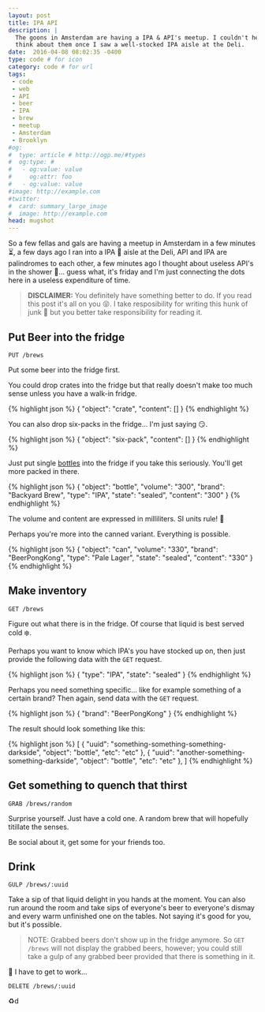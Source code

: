 ```yaml
---
layout: post
title: IPA API
description: |
  The goons in Amsterdam are having a IPA & API's meetup. I couldn't help but
  think about them once I saw a well-stocked IPA aisle at the Deli.
date:  2016-04-08 08:02:35 -0400
type: code # for icon
category: code # for url
tags:
 - code
 - web
 - API
 - beer
 - IPA
 - brew
 - meetup
 - Amsterdam
 - Brooklyn
#og:
#  type: article # http://ogp.me/#types
#  og:type: # 
#   - og:value: value
#     og:attr: foo
#   - og:value: value
#image: http://example.com
#twitter:
#  card: summary_large_image
#  image: http://example.com
head: mugshot
---
```


So a few fellas and gals are having a meetup in Amsterdam in a few minutes
:hourglass_flowing_sand:, a few days ago I ran into a IPA :beers: aisle at the
Deli, API and IPA are palindromes to each other, a few minutes ago I thought
about useless API's in the shower :shower:... guess what, it's friday and I'm
just connecting the dots here in a useless expenditure of time.

> **DISCLAIMER:** You definitely have something better to do. If you read this
post it's all on you :stuck_out_tongue_closed_eyes:. I take resposibility for
writing this hunk of junk :shit: but you better take responsibility for
reading it.

## Put Beer into the fridge

    PUT /brews

Put some beer into the fridge first.

You could drop crates into the fridge but that really doesn't make too much
sense unless you have a walk-in fridge.

{% highlight json %}
{
  "object": "crate",
  "content": []
}
{% endhighlight %}

You can also drop six-packs in the fridge... I'm just saying :smirk:.

{% highlight json %}
{
  "object": "six-pack",
  "content": []
}
{% endhighlight %}

Just put single [bottles](https://en.wikipedia.org/wiki/Beer_bottle) into the
fridge if you take this seriously. You'll get more packed in there.

{% highlight json %}
{
  "object": "bottle",
  "volume": "300",
  "brand": "Backyard Brew",
  "type": "IPA",
  "state": "sealed",
  "content": "300"
}
{% endhighlight %}

The volume and content are expressed in milliliters. SI units rule! :metal:

Perhaps you're more into the canned variant. Everything is possible.

{% highlight json %}
{
  "object": "can",
  "volume": "330",
  "brand": "BeerPongKong",
  "type": "Pale Lager",
  "state": "sealed",
  "content": "330"
}
{% endhighlight %}

## Make inventory

    GET /brews

Figure out what there is in the fridge. Of course that liquid is best served
cold :snowflake:.

Perhaps you want to know which IPA's you have stocked up on, then just provide
the following data with the `GET` request.

{% highlight json %}
{
  "type": "IPA",
  "state": "sealed"
}
{% endhighlight %}

Perhaps you need something specific... like for example something of a certain
brand? Then again, send data with the `GET` request.

{% highlight json %}
{
  "brand": "BeerPongKong"
}
{% endhighlight %}

The result should look something like this:

{% highlight json %}
[
  {
    "uuid": "something-something-something-darkside",
    "object": "bottle",
    "etc": "etc"
  },
  {
    "uuid": "another-something-something-darkside",
    "object": "bottle",
    "etc": "etc"
  },
]
{% endhighlight %}


## Get something to quench that thirst

    GRAB /brews/random

Surprise yourself. Just have a cold one. A random brew that will hopefully
titillate the senses.

Be social about it, get some for your friends too.

## Drink

    GULP /brews/:uuid

Take a sip of that liquid delight in you hands at the moment. You can also run
around the room and take sips of everyone's beer to everyone's dismay and
every warm unfinished one on the tables. Not saying it's good for you, but it's
possible.

> NOTE: Grabbed beers don't show up in the fridge anymore. So `GET /brews` will
not display the grabbed beers, however; you could still take a gulp of any
grabbed beer provided that there is something in it.

:shit: I have to get to work...

    DELETE /brews/:uuid

:recycle:d
